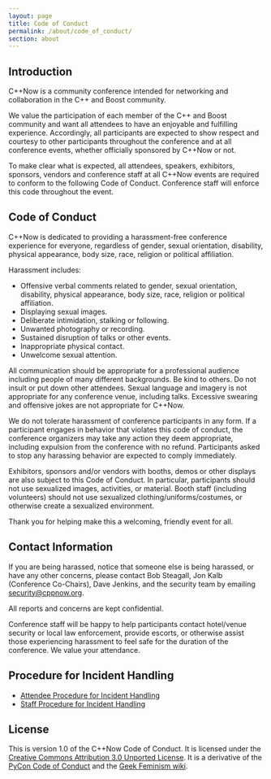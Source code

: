 ```yaml
---
layout: page
title: Code of Conduct
permalink: /about/code_of_conduct/
section: about
---
```


Introduction
------------

C++Now is a community conference intended for networking and
  collaboration in the C++ and Boost community.

We value the participation of each member of the C++ and Boost community and
  want all attendees to have an enjoyable and fulfilling experience.
Accordingly, all participants are expected to show respect and courtesy to
  other participants throughout the conference and at all conference events,
  whether officially sponsored by C++Now or not.

To make clear what is expected, all attendees, speakers, exhibitors, sponsors,
  vendors and conference staff at all C++Now events are required to
  conform to the following Code of Conduct.
Conference staff will enforce this code throughout the event.

Code of Conduct
---------------

C++Now is dedicated to providing a harassment-free conference experience
  for everyone, regardless of gender, sexual orientation, disability, physical
  appearance, body size, race, religion or political affiliation.

Harassment includes:

* Offensive verbal comments related to gender, sexual orientation, disability,
    physical appearance, body size, race, religion or political affiliation.
* Displaying sexual images.
* Deliberate intimidation, stalking or following.
* Unwanted photography or recording.
* Sustained disruption of talks or other events.
* Inappropriate physical contact.
* Unwelcome sexual attention.

All communication should be appropriate for a professional audience including
  people of many different backgrounds.
Be kind to others. Do not insult or put down other attendees.
Sexual language and imagery is not appropriate for any conference venue,
  including talks.
Excessive swearing and offensive jokes are not appropriate for C++Now.

We do not tolerate harassment of conference participants in any form.
If a participant engages in behavior that violates this code of conduct, the
  conference organizers may take any action they deem appropriate, including
  expulsion from the conference with no refund.
Participants asked to stop any harassing behavior are expected to comply
  immediately.

Exhibitors, sponsors and/or vendors with booths, demos or other displays
  are also subject to this Code of Conduct. 
In particular, participants should not use sexualized images, activities, or
  material.
Booth staff (including volunteers) should not use sexualized
  clothing/uniforms/costumes, or otherwise create a sexualized environment.

Thank you for helping make this a welcoming, friendly event for all.

Contact Information
-------------------

If you are being harassed, notice that someone else is being harassed, or have
  any other concerns, please contact Bob Steagall, Jon Kalb (Conference Co-Chairs), Dave Jenkins, and the security team by emailing
  [security@cppnow.org](mailto:security@cppnow.org).

All reports and concerns are kept confidential. 
 
Conference staff will be happy to help participants contact hotel/venue
  security or local law enforcement, provide escorts, or otherwise assist those
  experiencing harassment to feel safe for the duration of the conference.
We value your attendance.

Procedure for Incident Handling 
-------------------------------

- [Attendee Procedure for Incident Handling](/about/coc/attendee_procedure_for_incident_handling/)
- [Staff Procedure for Incident Handling](/about/coc/staff_procedure_for_incident_handling/)

License
-------

This is version 1.0 of the C++Now Code of Conduct.
It is licensed under the [Creative Commons Attribution 3.0 Unported License](https://creativecommons.org/licenses/by/3.0).
It is a derivative of the [PyCon Code of Conduct](https://github.com/python/pycon-code-of-conduct)
  and the [Geek Feminism wiki](https://geekfeminism.wikia.com/wiki/Conference_anti-harassment).

